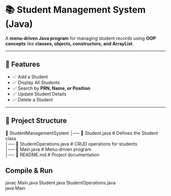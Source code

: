 # 📚 Student Management System (Java)

A **menu-driven Java program** for managing student records using **OOP concepts** like **classes, objects, constructors, and ArrayList**.

---

## 🚀 Features

- ✅ Add a Student  
- ✅ Display All Students  
- ✅ Search by **PRN, Name, or Position**  
- ✅ Update Student Details  
- ✅ Delete a Student  

---

## 📂 Project Structure

📁 StudentManagementSystem
│── 📄 Student.java           # Defines the Student class  
│── 📄 StudentOperations.java # CRUD operations for students  
│── 📄 Main.java              # Menu-driven program  
│── 📄 README.md              # Project documentation  

## Compile & Run

javac Main.java Student.java StudentOperations.java  
java Main  

